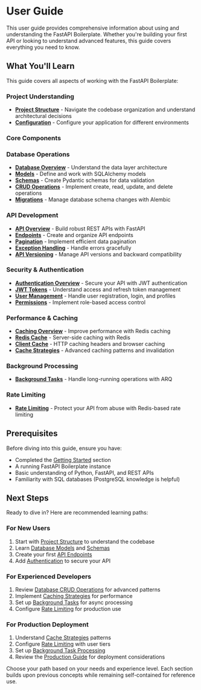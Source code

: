 # User Guide

This user guide provides comprehensive information about using and understanding the FastAPI Boilerplate. Whether you're building your first API or looking to understand advanced features, this guide covers everything you need to know.

## What You'll Learn

This guide covers all aspects of working with the FastAPI Boilerplate:

### Project Understanding
- **[Project Structure](project-structure.md)** - Navigate the codebase organization and understand architectural decisions
- **[Configuration](configuration/index.md)** - Configure your application for different environments

### Core Components

### Database Operations
- **[Database Overview](database/index.md)** - Understand the data layer architecture
- **[Models](database/models.md)** - Define and work with SQLAlchemy models
- **[Schemas](database/schemas.md)** - Create Pydantic schemas for data validation
- **[CRUD Operations](database/crud.md)** - Implement create, read, update, and delete operations
- **[Migrations](database/migrations.md)** - Manage database schema changes with Alembic

### API Development
- **[API Overview](api/index.md)** - Build robust REST APIs with FastAPI
- **[Endpoints](api/endpoints.md)** - Create and organize API endpoints
- **[Pagination](api/pagination.md)** - Implement efficient data pagination
- **[Exception Handling](api/exceptions.md)** - Handle errors gracefully
- **[API Versioning](api/versioning.md)** - Manage API versions and backward compatibility

### Security & Authentication
- **[Authentication Overview](authentication/index.md)** - Secure your API with JWT authentication
- **[JWT Tokens](authentication/jwt-tokens.md)** - Understand access and refresh token management
- **[User Management](authentication/user-management.md)** - Handle user registration, login, and profiles
- **[Permissions](authentication/permissions.md)** - Implement role-based access control

### Performance & Caching
- **[Caching Overview](caching/index.md)** - Improve performance with Redis caching
- **[Redis Cache](caching/redis-cache.md)** - Server-side caching with Redis
- **[Client Cache](caching/client-cache.md)** - HTTP caching headers and browser caching
- **[Cache Strategies](caching/cache-strategies.md)** - Advanced caching patterns and invalidation

### Background Processing
- **[Background Tasks](background-tasks/index.md)** - Handle long-running operations with ARQ

### Rate Limiting
- **[Rate Limiting](rate-limiting/index.md)** - Protect your API from abuse with Redis-based rate limiting

## Prerequisites

Before diving into this guide, ensure you have:

- Completed the [Getting Started](../getting-started/index.md) section
- A running FastAPI Boilerplate instance
- Basic understanding of Python, FastAPI, and REST APIs
- Familiarity with SQL databases (PostgreSQL knowledge is helpful)

## Next Steps

Ready to dive in? Here are recommended learning paths:

### For New Users
1. Start with [Project Structure](project-structure.md) to understand the codebase
2. Learn [Database Models](database/models.md) and [Schemas](database/schemas.md)
3. Create your first [API Endpoints](api/endpoints.md)
4. Add [Authentication](authentication/index.md) to secure your API

### For Experienced Developers
1. Review [Database CRUD Operations](database/crud.md) for advanced patterns
2. Implement [Caching Strategies](caching/index.md) for performance
3. Set up [Background Tasks](background-tasks/index.md) for async processing
4. Configure [Rate Limiting](rate-limiting/index.md) for production use

### For Production Deployment
1. Understand [Cache Strategies](caching/cache-strategies.md) patterns
2. Configure [Rate Limiting](rate-limiting/index.md) with user tiers
3. Set up [Background Task Processing](background-tasks/index.md)
4. Review the [Production Guide](production.md) for deployment considerations

Choose your path based on your needs and experience level. Each section builds upon previous concepts while remaining self-contained for reference use. 